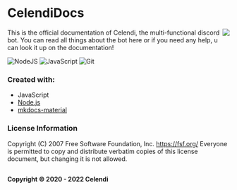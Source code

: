# CelendiDocs 

<a href="https://github.com/Celendi/Docs/blob/main/LICENSE">
  <img src="https://img.shields.io/badge/license-GNU-brightgreen" align="right" />
</a>

This is the official documentation of Celendi, the multi-functional discord bot. You can read all things about the bot here or if you need any help, u can look it up on the documentation! 

![NodeJS](https://img.shields.io/badge/node.js-6DA55F?style=for-the-badge&logo=node.js&logoColor=white) ![JavaScript](https://img.shields.io/badge/javascript-%23323330.svg?style=for-the-badge&logo=javascript&logoColor=%23F7DF1E) ![Git](https://img.shields.io/badge/git-%23F05033.svg?style=for-the-badge&logo=git&logoColor=white)

### Created with: 
  
 * JavaScript 
 * [Node.js](https://nodejs.org/)
 * [mkdocs-material](https://github.com/squidfunk/mkdocs-material)

### License Information
Copyright (C) 2007 Free Software Foundation, Inc. https://fsf.org/ Everyone is permitted to copy and distribute verbatim copies of this license document, but changing it is not allowed.
##
**Copyright © 2020 - 2022 Celendi**
